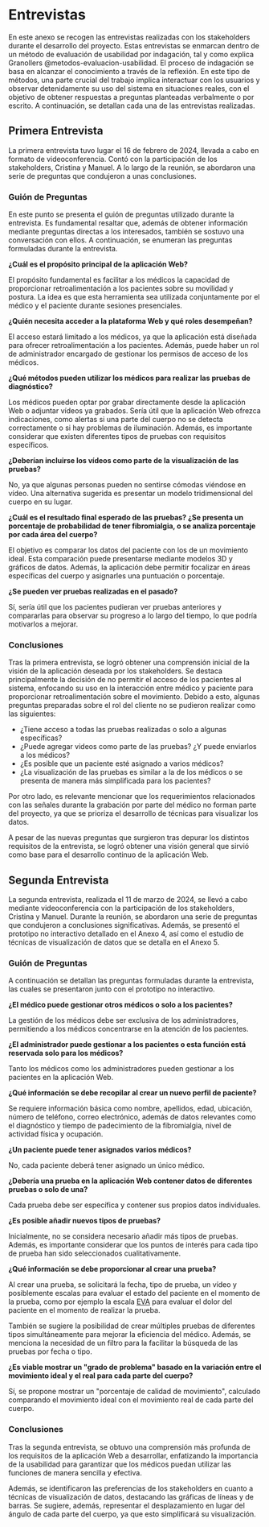 # Entrevistas

En este anexo se recogen las entrevistas realizadas con los stakeholders durante el desarrollo del proyecto. Estas entrevistas se enmarcan dentro de un método de evaluación de usabilidad por indagación, tal y como explica Granollers @metodos-evaluacion-usabilidad. El proceso de indagación se basa en alcanzar el conocimiento a través de la reflexión. En este tipo de métodos, una parte crucial del trabajo implica interactuar con los usuarios y observar detenidamente su uso del sistema en situaciones reales, con el objetivo de obtener respuestas a preguntas planteadas verbalmente o por escrito. A continuación, se detallan cada una de las entrevistas realizadas.

## Primera Entrevista

La primera entrevista tuvo lugar el 16 de febrero de 2024, llevada a cabo en formato de videoconferencia. Contó con la participación de los stakeholders, Cristina y Manuel. A lo largo de la reunión, se abordaron una serie de preguntas que condujeron a unas conclusiones.

### Guión de Preguntas

En este punto se presenta el guión de preguntas utilizado durante la entrevista. Es fundamental resaltar que, además de obtener información mediante preguntas directas a los interesados, también se sostuvo una conversación con ellos. A continuación, se enumeran las preguntas formuladas durante la entrevista.

**¿Cuál es el propósito principal de la aplicación Web?** 

El propósito fundamental es facilitar a los médicos la capacidad de proporcionar retroalimentación a los pacientes sobre su movilidad y postura. La idea es que esta herramienta sea utilizada conjuntamente por el médico y el paciente durante sesiones presenciales.

**¿Quién necesita acceder a la plataforma Web y qué roles desempeñan?** 

El acceso estará limitado a los médicos, ya que la aplicación está diseñada para ofrecer retroalimentación a los pacientes. Además, puede haber un rol de administrador encargado de gestionar los permisos de acceso de los médicos.

**¿Qué métodos pueden utilizar los médicos para realizar las pruebas de diagnóstico?** 

Los médicos pueden optar por grabar directamente desde la aplicación Web o adjuntar vídeos ya grabados. Sería útil que la aplicación Web ofrezca indicaciones, como alertas si una parte del cuerpo no se detecta correctamente o si hay problemas de iluminación. Además, es importante considerar que existen diferentes tipos de pruebas con requisitos específicos.

**¿Deberían incluirse los vídeos como parte de la visualización de las pruebas?**

No, ya que algunas personas pueden no sentirse cómodas viéndose en vídeo. Una alternativa sugerida es presentar un modelo tridimensional del cuerpo en su lugar.

**¿Cuál es el resultado final esperado de las pruebas? ¿Se presenta un porcentaje de probabilidad de tener fibromialgia, o se analiza porcentaje por cada área del cuerpo?**

El objetivo es comparar los datos del paciente con los de un movimiento ideal. Esta comparación puede presentarse mediante modelos 3D y gráficos de datos. Además, la aplicación debe permitir focalizar en áreas específicas del cuerpo y asignarles una puntuación o porcentaje.

**¿Se pueden ver pruebas realizadas en el pasado?**

Sí, sería útil que los pacientes pudieran ver pruebas anteriores y compararlas para observar su progreso a lo largo del tiempo, lo que podría motivarlos a mejorar.

### Conclusiones

Tras la primera entrevista, se logró obtener una comprensión inicial de la visión de la aplicación deseada por los stakeholders. Se destaca principalmente la decisión de no permitir el acceso de los pacientes al sistema, enfocando su uso en la interacción entre médico y paciente para proporcionar retroalimentación sobre el movimiento. Debido a esto, algunas preguntas preparadas sobre el rol del cliente no se pudieron realizar como las siguientes:

- ¿Tiene acceso a todas las pruebas realizadas o solo a algunas específicas?
- ¿Puede agregar videos como parte de las pruebas? ¿Y puede enviarlos a los médicos?
- ¿Es posible que un paciente esté asignado a varios médicos?
- ¿La visualización de las pruebas es similar a la de los médicos o se presenta de manera más simplificada para los pacientes?

Por otro lado, es relevante mencionar que los requerimientos relacionados con las señales durante la grabación por parte del médico no forman parte del proyecto, ya que se prioriza el desarrollo de técnicas para visualizar los datos.

A pesar de las nuevas preguntas que surgieron tras depurar los distintos requisitos de la entrevista, se logró obtener una visión general que sirvió como base para el desarrollo continuo de la aplicación Web.

## Segunda Entrevista

La segunda entrevista, realizada el 11 de marzo de 2024, se llevó a cabo mediante videoconferencia con la participación de los stakeholders, Cristina y Manuel. Durante la reunión, se abordaron una serie de preguntas que condujeron a conclusiones significativas. Además, se presentó el prototipo no interactivo detallado en el Anexo 4, así como el estudio de técnicas de visualización de datos que se detalla en el Anexo 5.

### Guión de Preguntas

A continuación se detallan las preguntas formuladas durante la entrevista, las cuales se presentaron junto con el prototipo no interactivo.

**¿El médico puede gestionar otros médicos o solo a los pacientes?**

La gestión de los médicos debe ser exclusiva de los administradores, permitiendo a los médicos concentrarse en la atención de los pacientes.

**¿El administrador puede gestionar a los pacientes o esta función está reservada solo para los médicos?**

Tanto los médicos como los administradores pueden gestionar a los pacientes en la aplicación Web.

**¿Qué información se debe recopilar al crear un nuevo perfil de paciente?**

Se requiere información básica como nombre, apellidos, edad, ubicación, número de teléfono, correo electrónico, además de datos relevantes como el diagnóstico y tiempo de padecimiento de la fibromialgia, nivel de actividad física y ocupación.

**¿Un paciente puede tener asignados varios médicos?**

No, cada paciente deberá tener asignado un único médico.

**¿Debería una prueba en la aplicación Web contener datos de diferentes pruebas o solo de una?**

Cada prueba debe ser específica y contener sus propios datos individuales.

**¿Es posible añadir nuevos tipos de pruebas?**

Inicialmente, no se considera necesario añadir más tipos de pruebas. Además, es importante considerar que los puntos de interés para cada tipo de prueba han sido seleccionados cualitativamente.

**¿Qué información se debe proporcionar al crear una prueba?**

Al crear una prueba, se solicitará la fecha, tipo de prueba, un vídeo y posiblemente escalas para evaluar el estado del paciente en el momento de la prueba, como por ejemplo la escala [EVA](#EVA) para evaluar el dolor del paciente en el momento de realizar la prueba.

También se sugiere la posibilidad de crear múltiples pruebas de diferentes tipos simultáneamente para mejorar la eficiencia del médico. Además, se menciona la necesidad de un filtro para la facilitar la búsqueda de las pruebas por fecha o tipo.

**¿Es viable mostrar un "grado de problema" basado en la variación entre el movimiento ideal y el real para cada parte del cuerpo?**

Sí, se propone mostrar un "porcentaje de calidad de movimiento", calculado comparando el movimiento ideal con el movimiento real de cada parte del cuerpo.

### Conclusiones

Tras la segunda entrevista, se obtuvo una comprensión más profunda de los requisitos de la aplicación Web a desarrollar, enfatizando la importancia de la usabilidad para garantizar que los médicos puedan utilizar las funciones de manera sencilla y efectiva.

Además, se identificaron las preferencias de los stakeholders en cuanto a técnicas de visualización de datos, destacando las gráficas de líneas y de barras. Se sugiere, además, representar el desplazamiento en lugar del ángulo de cada parte del cuerpo, ya que esto simplificará su visualización.

